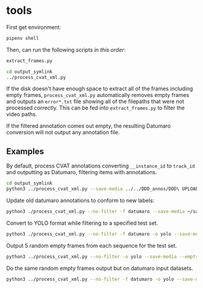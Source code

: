# tools

First get environment:

```bash
pipenv shell
```

Then, can run the following scripts *in this order*:
```bash
extract_frames.py

cd output_symlink
../process_cvat_xml.py
```

If the disk doesn't have enough space to extract all of the frames
including empty frames, `process_cvat_xml.py` automatically removes
empty frames and outputs an `error*.txt` file showing all of the
filepaths that were not processed correctly. This can be fed into
`extract_frames.py` to filter the video paths.

If the filtered annotation comes out empty, the resulting Datumaro
conversion will not output any annotation file.

## Examples

By default, process CVAT annotations converting `__instance_id` to `track_id` and outputting as Datumaro, filtering items with annotations.
```bash
cd output_symlink
python3 ../process_cvat_xml.py --save-media ../../DDD_annos/DDD\ UPLOAD/ /mnt/ayumissd4tb/masamim/salm_dataset_koeye_kwakwa_2024-03-01/ ../../2023_combined_salmon.yaml
```

Update old datumaro annotations to conform to new labels:
```bash
python3 ./process_cvat_xml.py --no-filter -f datumaro --save-media ~/salmon-computer-vision/utils/datum_proj_kitwanga/ /mnt/ayumissd4tb/masamim/salm_dataset_kitwanga_2019-2020/ ../2023_combined_salmon.yaml
```

Convert to YOLO format while filtering to a specified test set.
```bash
python3 ./process_cvat_xml.py --no-filter -f datumaro -o yolo --save-media --set-file ../train_splits/test_koeye_2023.csv /mnt/ayumissd4tb/masamim/salm_dataset_koeye_kwakwa_2024-03-01/ /mnt/ayumissd4tb/masamim/salm_dataset_yolo_koeye_2023/test ../2023_combined_salmon.yaml
```

Output 5 random empty frames from each sequence for the test set.
```bash
python3 ../process_cvat_xml.py --no-filter -o yolo --save-media --empty-only --num-empty 5 --set-file ../../train_splits/test_koeye_2023.csv --anno-name output.xml ../../DDD_annos/DDD\ UPLOAD /mnt/ayumissd4tb/masamim/salm_dataset_yolo_empty_koeye_2023/test ../../2023_combined_salmon.yaml
```

Do the same random empty frames output but on datumaro input datasets.
```bash
python3 ../process_cvat_xml.py --no-filter -f datumaro -o yolo --save-media --empty-only --num-empty 5 --set-file ../../train_splits/test_koeye_2023.csv --anno-name default.json /mnt/ayumissd4tb/masamim/salm_dataset_koeye_kwakwa_2023_batch /mnt/ayumissd4tb/masamim/salm_dataset_yolo_empty_koeye_2023/test ../../2023_combined_salmon.yaml
```
